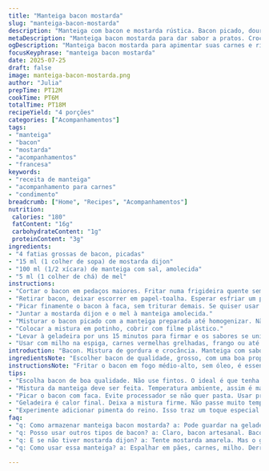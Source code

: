 ```yaml
---
title: "Manteiga bacon mostarda"
slug: "manteiga-bacon-mostarda"
description: "Manteiga com bacon e mostarda rústica. Bacon picado, dourado. Mostarda à antiga traz textura, sabor. Manteiga salgada deve estar macia para misturar fácil. Tudo vira manteiga aromatizada, para acompanhar milho, carne, frango. Passa na frigideira, escolhe bacon crocante. Processa ou corta à mão, o que tiver. Mostarda potente, mas sem dominar. Geladeira é parada final, dá consistência. Bacon com tostado e gordura. Mistura cremosa, pedaços de bacon, sabor forte. Para quem gosta daquele toque defumado, ácido e cremoso junto."
metaDescription: "Manteiga bacon mostarda para dar sabor a pratos. Crocante e rústica, perfeita para carne, frango, milho e legumes."
ogDescription: "Manteiga bacon mostarda para apimentar suas carnes e riscar seu paladar. Rústica, cremosa, com bacon crocante."
focusKeyphrase: "manteiga bacon mostarda"
date: 2025-07-25
draft: false
image: manteiga-bacon-mostarda.png
author: "Julia"
prepTime: PT12M
cookTime: PT6M
totalTime: PT18M
recipeYield: "4 porções"
categories: ["Acompanhamentos"]
tags:
- "manteiga"
- "bacon"
- "mostarda"
- "acompanhamentos"
- "francesa"
keywords:
- "receita de manteiga"
- "acompanhamento para carnes"
- "condimento"
breadcrumb: ["Home", "Recipes", "Acompanhamentos"]
nutrition: 
 calories: "180"
 fatContent: "16g"
 carbohydrateContent: "1g"
 proteinContent: "3g"
ingredients:
- "4 fatias grossas de bacon, picadas"
- "15 ml (1 colher de sopa) de mostarda dijon"
- "100 ml (1/2 xícara) de manteiga com sal, amolecida"
- "5 ml (1 colher de chá) de mel"
instructions:
- "Cortar o bacon em pedaços maiores. Fritar numa frigideira quente sem óleo, deixar corar bem."
- "Retirar bacon, deixar escorrer em papel-toalha. Esperar esfriar um pouco."
- "Picar finamente o bacon à faca, sem triturar demais. Se quiser usar processador, pulsar de leve para textura rústica."
- "Juntar a mostarda dijon e o mel à manteiga amolecida."
- "Misturar o bacon picado com a manteiga preparada até homogenizar. Não bater demais para manter pedaços."
- "Colocar a mistura em potinho, cobrir com filme plástico."
- "Levar à geladeira por uns 15 minutos para firmar e os sabores se unirem."
- "Usar com milho na espiga, carnes vermelhas grelhadas, frango ou até legumes assados."
introduction: "Bacon. Mistura de gordura e crocância. Manteiga com sabor que gruda no paladar. Mostarda antiga, com aquelas sementinhas que fazem estalar na boca. Dá textura, sabor e um toque ácido. Juntar isso com manteiga macia, fácil de espalhar, dá algo tropical e rústico. Se pensar em milho de festa, um suculento bife ou até um frango direto da grelha, essa manteiga traz textura e contraste. É rápida. Dá pra fazer enquanto o carvão esquenta ou mesmo na cozinha, entre uma cerveja e outra. Bacon crocante, não encharcado, dá respeito ao sabor. Processo rápido, mão na massa, ou melhor, na manteiga. A doçura do mel quebra o ácido da mostarda e o sal do bacon, cria um equilíbrio. Se quiser incrementar, colocar pimenta do reino moída ou um toque de alho. Serve quente ou frio, mas frio fica melhor para espalhar. Um clássico francês, com pizza brasileira no toque ralado. Multiplicação simples. Tempo curto, sabor longo. Bacon com mostarda, só. Ou quase."
ingredientsNote: "Escolher bacon de qualidade, grosso, com uma boa proporção entre carne e gordura. Gordura do bacon é que vai entrar na manteiga, dar sabor e umidade. Espírito é crocante, nada mole demais. Manteiga com sal, pois vai equilibrar o sabor do bacon, que já é salgado. Misturar com mostarda dijon traz a acidez e a textura das sementes, diferente da mostarda antiga, mas mantém o crocante. Mel é o toque brasileiro, que dá um brilho doce e ajuda a suavizar a acidez da mostarda. Pode usar manteiga sem sal, mas aí corrigir o sal final. Temperar pouco para não atropelar. Pimenta do reino moída na hora cai bem, mas é opcional. Cuidado com o tempo do bacon na frigideira, para não queimar e amargar. Refrigerar para dar consistência, porque manteiga amolecida só espalha, não fixa."
instructionsNote: "Fritar o bacon em fogo médio-alto, sem óleo, é essencial para deixar sem gordura excessiva e com crocância que se destaca. Escorrer bem no papel para tirar gordura que pode deixar manteiga mole demais. Esperar esfriar evita que a manteiga derreta na mistura. Picar com faca é preferível para manter textura, mas processador ajuda se pulsar rápido, evitando virar pasta. Misturar os ingredientes deve ser feito com colher ou espátula, sem bater, para preservar textura rústica. Colocar em potinho coberto ajuda a manter frescor e evitar absorção de odores. Geladeira é importante para firmar e ossos de sabor se encostarem. Servir com carnes grelhadas, milho de festa junina, ou em pães rústicos. Pode esquentar rápido para derreter em cima do prato, mas a graça é espalhar frio."
tips:
- "Escolha bacon de boa qualidade. Não use fintos. O ideal é que tenha bastante carne e gordura. Fritar em fogo alto. Mantém crocância. Controle o tempo para não amargar."
- "Mistura da manteiga deve ser feita. Temperatura ambiente, assim é mais fácil trabalhar. Provavelmente precisa de colher. Misturar devagar. Não use batedeira. Preserve textura."
- "Picar o bacon com faca. Evite processador se não quer pasta. Usar processador quebra muito. O ideal é que fique rústico, então cholesterol."
- "Geladeira é calor final. Deixa a mistura firme. Não passe muito tempo fora, senão derrete. Firmeza é essencial para espalhar bem. Use potinho vedado."
- "Experimente adicionar pimenta do reino. Isso traz um toque especial. Alho pode ser uma boa pedida também. Querido em muitos pratos. Sabor complexificado."
faq:
- "q: Como armazenar manteiga bacon mostarda? a: Pode guardar na geladeira. Fechar bem para não pegar odores. Dura até uma semana. Se quiser, congele."
- "q: Posso usar outros tipos de bacon? a: Claro, bacon artesanal. Bacon de peru pode ser uma opção. Mas cuidado com a gordura. A textura muda."
- "q: E se não tiver mostarda dijon? a: Tente mostarda amarela. Mas o gosto muda. Pode usar mostarda antiga também. Experimente e ajuste o sabor."
- "q: Como usar essa manteiga? a: Espalhar em pães, carnes, milho. Derreter em cima dos legumes. Pode aquecer ligeiramente. Prefira frio para textura."

---
```

